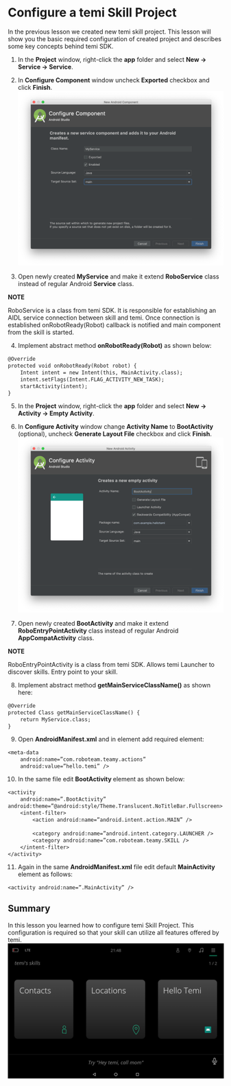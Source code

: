 # Configure a temi Skill Project

In the previous lesson we created new temi skill project. This lesson will show you the basic required configuration of created project and describes some key concepts behind temi SDK.

1. In the **Project** window, right-click the **app** folder and select **New -> Service -> Service**.

2. In **Configure Component** window uncheck **Exported** checkbox and click **Finish**.
![Configure Component window](assets/configure-temi-skill-project/image1.png)

3. Open newly created **MyService** and make it extend **RoboService** class instead of regular Android **Service** class.

**NOTE**

RoboService is a class from temi SDK. It is responsible for establishing an AIDL service connection between skill and temi. Once connection is established onRobotReady(Robot) callback is notified and main component from the skill is started.

4. Implement abstract method **onRobotReady(Robot)** as shown below:
```
@Override
protected void onRobotReady(Robot robot) {
	Intent intent = new Intent(this, MainActivity.class);
	intent.setFlags(Intent.FLAG_ACTIVITY_NEW_TASK);
	startActivity(intent);
}
```

5. In the **Project** window, right-click the **app** folder and select **New -> Activity -> Empty Activity**.

6. In **Configure Activity** window change **Activity Name** to **BootActivity** (optional), uncheck **Generate Layout File** checkbox and click **Finish**.
![Configure Activity window](assets/configure-temi-skill-project/image2.png)

7. Open newly created **BootActivity** and make it extend **RoboEntryPointActivity** class instead of regular Android **AppCompatActivity** class.

**NOTE**

RoboEntryPointActivity is a class from temi SDK. Allows temi Launcher to discover skills. Entry point to your skill.

8. Implement abstract method **getMainServiceClassName()** as shown here:
```
@Override
protected Class getMainServiceClassName() {
	return MyService.class;
}
```

9. Open **AndroidManifest.xml** and in **<application>** element add required **<meta-data>** element:
```
<meta-data
	android:name=”com.roboteam.teamy.actions”
	android:value=”hello.temi” />
```

10. In the same file edit **BootActivity <activity>** element as shown below:
```
<activity
	android:name=”.BootActivity”
android:theme=”@android:style/Theme.Translucent.NoTitleBar.Fullscreen>
	<intent-filter>
		<action android:name=”android.intent.action.MAIN” />

		<category android:name=”android.intent.category.LAUNCHER />
		<category android:name=”com.roboteam.teamy.SKILL />
	</intent-filter>
</activity>
```

11. Again in the same **AndroidManifest.xml** file edit default **MainActivity <activity>** element as follows:
```
<activity android:name=”.MainActivity” />
```

## Summary
In this lesson you learned how to configure temi Skill Project. This configuration is required so that your skill can utilize all features offered by temi.
![Launcher](assets/configure-temi-skill-project/image3.png)